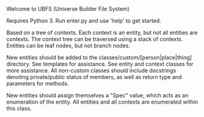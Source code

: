Welcome to UBFS (Universe Builder File System)

Requires Python 3. Run enter.py and use 'help' to get started.

Based on a tree of contexts. Each context is an entity, but not all entities are contexts. The context tree can be traversed using a stack of contexts. Entities can be leaf nodes, but not branch nodes.

New entities should be added to the classes/custom/[person|place|thing] directory. See templates for assistance. See entity and context classes for more assistance. All non-custom classes should include docstrings denoting private/public status of members, as well as return type and parameters for methods.

New entities should assign themselves a "Spec" value, which acts as an enumeration of the entity. All entities and all contexts are enumerated within this class.
